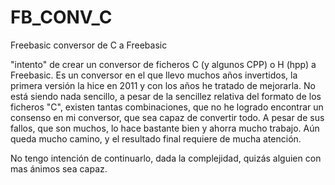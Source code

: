 # FB_CONV_C
Freebasic conversor de C a Freebasic


"intento" de crear un conversor de ficheros C (y algunos CPP) o H (hpp) a Freebasic.
Es un conversor en el que llevo muchos años invertidos, la primera versión la hice en 2011 y con los años he tratado de mejorarla.
No está siendo nada sencillo, a pesar de la sencillez relativa del formato de los ficheros "C", existen tantas combinaciones, que no he logrado encontrar un consenso en mi conversor, que sea capaz de convertir todo.
A pesar de sus fallos, que son muchos, lo hace bastante bien y ahorra mucho trabajo.
Aún queda mucho camino, y el resultado final requiere de mucha atención.

No tengo intención de continuarlo, dada la complejidad, quizás alguien con mas ánimos sea capaz.

